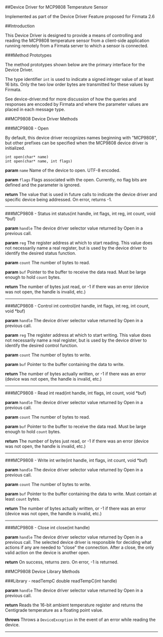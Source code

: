 ##Device Driver for MCP9808 Temperature Sensor

Implemented as part of the Device Driver Feature proposed for Firmata 2.6

##Introduction

This Device Driver is designed to provide a means of controlling and reading the MCP9808 temperature sensor from a client-side application running remotely from a Firmata server to which a sensor is connected.


###Method Prototypes

The method prototypes shown below are the primary interface for the Device Driver.  

The type identifier `int` is used to indicate a signed integer value of at least 16 bits.  Only the two low order bytes are transmitted for these values by Firmata.

See device-driver.md for more discussion of how the queries and responses are encoded by Firmata and where the parameter values are placed in each message type.

##MCP9808 Device Driver Methods

###MCP9808 - Open

By default, this device driver recognizes names beginning with "MCP9808", but other prefixes can be specified when the MCP9808 device driver is initialized.

    int open(char* name)
    int open(char* name, int flags)

**param** `name` Name of the device to open.  UTF-8 encoded.  

**param** `flags` Flags associated with the open.  Currently, no flag bits are defined and the parameter is ignored.

**return** The value that is used in future calls to indicate the device driver and specific device being addressed.  On error, returns -1.

---
###MCP9808 - Status
	int status(int handle, int flags, int reg, int count, void *buf)

**param** `handle` The device driver selector value returned by Open in a previous call.  

**param** `reg` The register address at which to start reading. This value does not necessarily name a real register, but is used by the device driver to identify the desired status function.  

**param** `count` The number of bytes to read.  

**param** `buf` Pointer to the buffer to receive the data read.  Must be large enough to hold `count` bytes.  

**return** The number of bytes just read, or -1 if there was an error (device was not open, the handle is invalid, etc.)

---
###MCP9808 - Control
	int control(int handle, int flags, int reg, int count, void *buf)

**param** `handle` The device driver selector value returned by Open in a previous call.  

**param** `reg` The register address at which to start writing. This value does not necessarily name a real register, but is used by the device driver to identify the desired control function.  

**param** `count` The number of bytes to write.  

**param** `buf` Pointer to the buffer containing the data to write.  

**return** The number of bytes actually written, or -1 if there was an error (device was not open, the handle is invalid, etc.)


---
###MCP9808 - Read
	int read(int handle, int flags, int count, void *buf)

**param** `handle` The device driver selector value returned by Open in a previous call.  

**param** `count` The number of bytes to read.  

**param** `buf` Pointer to the buffer to receive the data read.  Must be large enough to hold `count` bytes.  

**return** The number of bytes just read, or -1 if there was an error (device was not open, the handle is invalid, etc.)



---
###MCP9808 - Write
	int write(int handle, int flags, int count, void *buf)

**param** `handle` The device driver selector value returned by Open in a previous call.  

**param** `count` The number of bytes to write.  

**param** `buf` Pointer to the buffer containing the data to write.  Must contain at least `count` bytes.  

**return** The number of bytes actually written, or -1 if there was an error (device was not open, the handle is invalid, etc.)


---
###MCP9808 - Close
	int close(int handle)

**param** `handle` The device driver selector value returned by Open in a previous
call.  The selected device driver is responsible for deciding what actions if any are needed to "close" the connection.  After a close, the only valid action on the device is another open.

**return** On success, returns zero. On error, -1 is returned.

##MCP9808 Device Library Methods

###Library - readTempC
    double readTempC(int handle)

**param** `handle` The device driver selector value returned by Open in a previous
call.  

**return** Reads the 16-bit ambient temperature register and returns the Centigrade temperature as a floating point value.

**throws** Throws a `DeviceException` in the event of an error while reading the device.

---
